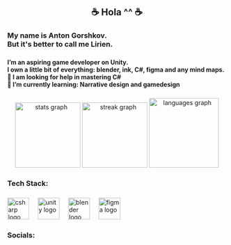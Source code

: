 <h2 align="center">☕ Hola ^^ ☕</h2>

###

<h3 align="left">My name is Anton Gorshkov.<br>But it's better to call me Lirien.</h3>

###

<h4 align="left">I’m an aspiring game developer on Unity.<br>I own a little bit of everything: blender, ink, C#, figma and any mind maps.<br>🤝 I am looking for help in mastering C#<br>🌱 I’m currently learning: Narrative design and gamedesign</h4>

###

<div align="center">
  <img src="https://github-readme-stats.vercel.app/api?username=Lirien-Kampmai&hide_title=false&hide_rank=false&show_icons=true&include_all_commits=true&count_private=true&disable_animations=false&theme=midnight-purple&locale=en&hide_border=false" height="150" alt="stats graph"  />
  <img src="https://streak-stats.demolab.com?user=Lirien-Kampmai&locale=en&mode=daily&theme=midnight-purple&hide_border=false&border_radius=5" height="150" alt="streak graph"  />
  <img src="https://github-readme-stats.vercel.app/api/top-langs?username=Lirien-Kampmai&locale=en&hide_title=false&layout=compact&card_width=320&langs_count=5&theme=midnight-purple&hide_border=false" height="160" alt="languages graph"  />
</div>

###

<h3 align="left">Tech Stack:</h3>

###

<div align="left">
  <img src="https://cdn.jsdelivr.net/gh/devicons/devicon/icons/csharp/csharp-original.svg" height="50" alt="csharp logo"  />
  <img width="12" />
  <img src="https://cdn.jsdelivr.net/gh/devicons/devicon/icons/unity/unity-original.svg" height="50" alt="unity logo"  />
  <img width="12" />
  <img src="https://cdn.jsdelivr.net/gh/devicons/devicon/icons/blender/blender-original.svg" height="50" alt="blender logo"  />
  <img width="12" />
  <img src="https://cdn.jsdelivr.net/gh/devicons/devicon/icons/figma/figma-original.svg" height="50" alt="figma logo"  />
</div>

###

<h3 align="left">Socials:</h3>

###
